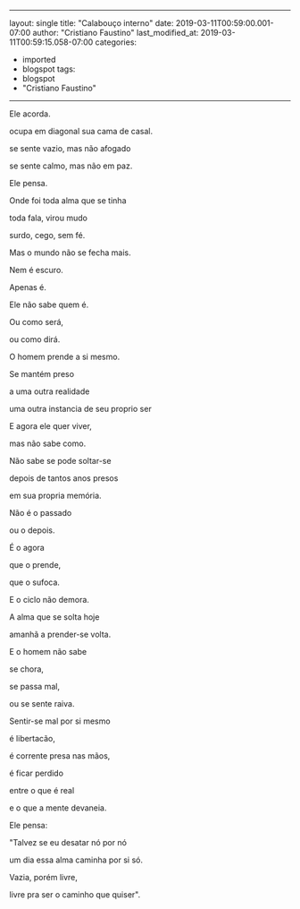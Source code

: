 
---
layout: single
title: "Calabouço interno"
date: 2019-03-11T00:59:00.001-07:00
author: "Cristiano Faustino"
last_modified_at: 2019-03-11T00:59:15.058-07:00
categories:
  - imported
  - blogspot
tags:
  - blogspot
  - "Cristiano Faustino"
---

Ele acorda.

ocupa em diagonal sua cama de casal.

se sente vazio, mas não afogado

se sente calmo, mas não em paz.



Ele pensa.

Onde foi toda alma que se tinha

toda fala, virou mudo

surdo, cego, sem fé.



Mas o mundo não se fecha mais.

Nem é escuro.

Apenas é.



Ele não sabe quem é.

Ou como será,

ou como dirá.

O homem prende a si mesmo.



Se mantém preso

a uma outra realidade

uma outra instancia de seu proprio ser



E agora ele quer viver,

mas não sabe como.

Não sabe se pode soltar-se

depois de tantos anos presos

em sua propria memória.



Não é o passado

ou o depois.

É o agora

que o prende,

que o sufoca.



E o ciclo não demora.

A alma que se solta hoje

amanhã a prender-se volta.

E o homem não sabe

se chora,

se passa mal,

ou se sente raiva.



Sentir-se mal por si mesmo

é libertacão,

é corrente presa nas mãos,

é ficar perdido

entre o que é real

e o que a mente devaneia.



Ele pensa:

"Talvez se eu desatar nó por nó

um dia essa alma caminha por si só.

Vazia, porém livre,

livre pra ser o caminho que quiser".
